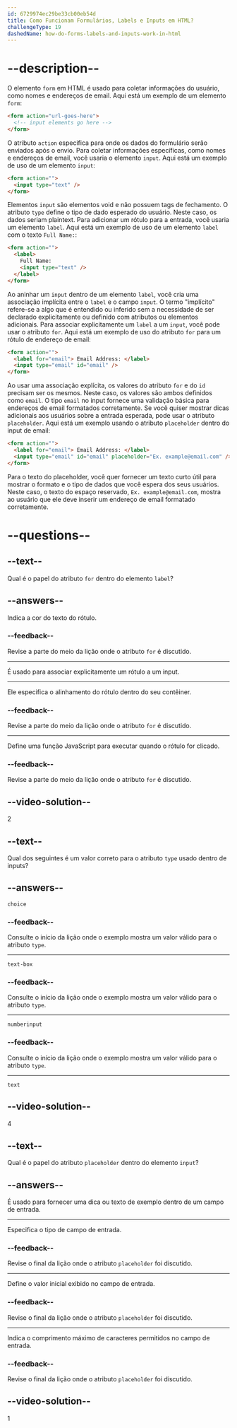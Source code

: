 ```yaml
---
id: 6729974ec29be33cb00eb54d
title: Como Funcionam Formulários, Labels e Inputs em HTML?
challengeType: 19
dashedName: how-do-forms-labels-and-inputs-work-in-html
---
```


# --description--

O elemento `form` em HTML é usado para coletar informações do usuário, como nomes e endereços de email. Aqui está um exemplo de um elemento `form`:

```html
<form action="url-goes-here">
  <!-- input elements go here -->
</form>
```

O atributo `action` especifica para onde os dados do formulário serão enviados após o envio. Para coletar informações específicas, como nomes e endereços de email, você usaria o elemento `input`. Aqui está um exemplo de uso de um elemento `input`:

```html
<form action="">
  <input type="text" />
</form>
```

Elementos `input` são elementos void e não possuem tags de fechamento. O atributo `type` define o tipo de dado esperado do usuário. Neste caso, os dados seriam plaintext. Para adicionar um rótulo para a entrada, você usaria um elemento `label`. Aqui está um exemplo de uso de um elemento `label` com o texto `Full Name:`:

```html
<form action="">
  <label>
    Full Name:
    <input type="text" />
  </label>
</form>
```

Ao aninhar um `input` dentro de um elemento `label`, você cria uma associação implícita entre o `label` e o campo `input`. O termo "implícito" refere-se a algo que é entendido ou inferido sem a necessidade de ser declarado explicitamente ou definido com atributos ou elementos adicionais. Para associar explicitamente um `label` a um `input`, você pode usar o atributo `for`. Aqui está um exemplo de uso do atributo `for` para um rótulo de endereço de email:

```html
<form action="">
  <label for="email"> Email Address: </label>
  <input type="email" id="email" />
</form>
```

Ao usar uma associação explícita, os valores do atributo `for` e do `id` precisam ser os mesmos. Neste caso, os valores são ambos definidos como `email`. O tipo `email` no input fornece uma validação básica para endereços de email formatados corretamente. Se você quiser mostrar dicas adicionais aos usuários sobre a entrada esperada, pode usar o atributo `placeholder`. Aqui está um exemplo usando o atributo `placeholder` dentro do input de email:

```html
<form action="">
  <label for="email"> Email Address: </label>
  <input type="email" id="email" placeholder="Ex. example@email.com" />
</form>
```

Para o texto do placeholder, você quer fornecer um texto curto útil para mostrar o formato e o tipo de dados que você espera dos seus usuários. Neste caso, o texto do espaço reservado, `Ex. example@email.com`, mostra ao usuário que ele deve inserir um endereço de email formatado corretamente.

# --questions--

## --text--

Qual é o papel do atributo `for` dentro do elemento `label`?

## --answers--

Indica a cor do texto do rótulo.

### --feedback--

Revise a parte do meio da lição onde o atributo `for` é discutido.

---

É usado para associar explicitamente um rótulo a um input.

---

Ele especifica o alinhamento do rótulo dentro do seu contêiner.

### --feedback--

Revise a parte do meio da lição onde o atributo `for` é discutido.

---

Define uma função JavaScript para executar quando o rótulo for clicado.

### --feedback--

Revise a parte do meio da lição onde o atributo `for` é discutido.

## --video-solution--

2

## --text--

Qual dos seguintes é um valor correto para o atributo `type` usado dentro de inputs?

## --answers--

`choice`

### --feedback--

Consulte o início da lição onde o exemplo mostra um valor válido para o atributo `type`.

---

`text-box`

### --feedback--

Consulte o início da lição onde o exemplo mostra um valor válido para o atributo `type`.

---

`numberinput`

### --feedback--

Consulte o início da lição onde o exemplo mostra um valor válido para o atributo `type`.

---

`text`

## --video-solution--

4

## --text--

Qual é o papel do atributo `placeholder` dentro do elemento `input`?

## --answers--

É usado para fornecer uma dica ou texto de exemplo dentro de um campo de entrada.

---

Especifica o tipo de campo de entrada.

### --feedback--

Revise o final da lição onde o atributo `placeholder` foi discutido.

---

Define o valor inicial exibido no campo de entrada.

### --feedback--

Revise o final da lição onde o atributo `placeholder` foi discutido.

---

Indica o comprimento máximo de caracteres permitidos no campo de entrada.

### --feedback--

Revise o final da lição onde o atributo `placeholder` foi discutido.

## --video-solution--

1
